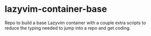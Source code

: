 # lazyvim-container-base
Repo to build a base Lazyvim container with a couple extra scripts to reduce the typing needed to jump into a repo and get coding.
